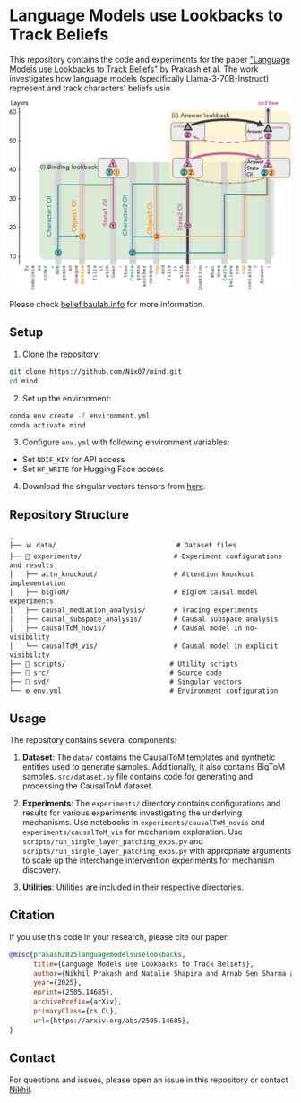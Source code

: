 # Language Models use Lookbacks to Track Beliefs

This repository contains the code and experiments for the paper ["Language Models use Lookbacks to Track Beliefs"](https://arxiv.org/abs/2505.14685) by Prakash et al. The work investigates how language models (specifically Llama-3-70B-Instruct) represent and track characters' beliefs usin


![Causal Model in No-Visibility Setting](causalmodel_novis.png)


Please check [belief.baulab.info](https://belief.baulab.info/) for more information.

## Setup

1. Clone the repository:
```bash
git clone https://github.com/Nix07/mind.git
cd mind
```

2. Set up the environment:
```bash
conda env create -f environment.yml
conda activate mind
```

3. Configure `env.yml` with following environment variables:
- Set `NDIF_KEY` for API access
- Set `HF_WRITE` for Hugging Face access

4. Download the singular vectors tensors from [here]().


## Repository Structure

```
.
├── 📊 data/                              # Dataset files
├── 🧪 experiments/                       # Experiment configurations and results
│   ├── attn_knockout/                   # Attention knockout implementation
│   ├── bigToM/                          # BigToM causal model experiments 
│   ├── causal_mediation_analysis/       # Tracing experiments
│   ├── causal_subspace_analysis/        # Causal subspace analysis
│   ├── causalToM_novis/                 # Causal model in no-visibility
│   └── causalToM_vis/                   # Causal model in explicit visibility   
├── 📜 scripts/                          # Utility scripts
├── 🔧 src/                              # Source code
├── 📐 svd/                              # Singular vectors
└── ⚙️ env.yml                           # Environment configuration
```

## Usage

The repository contains several components:

1. **Dataset**: The `data/` contains the CausalToM templates and synthetic entities used to generate samples. Additionally, it also contains BigToM samples. `src/dataset.py` file contains code for generating and processing the CausalToM dataset.

2. **Experiments**: The `experiments/` directory contains configurations and results for various experiments investigating the underlying mechanisms. Use notebooks in `experiments/causalToM_novis` and `experiments/causalToM_vis` for mechanism exploration. Use `scripts/run_single_layer_patching_exps.py` and `scripts/run_single_layer_patching_exps.py` with appropriate arguments to scale up the interchange intervention experiments for mechanism discovery.

3. **Utilities**: Utilities are included in their respective directories.

## Citation

If you use this code in your research, please cite our paper:

```bibtex
@misc{prakash2025languagemodelsuselookbacks,
      title={Language Models use Lookbacks to Track Beliefs}, 
      author={Nikhil Prakash and Natalie Shapira and Arnab Sen Sharma and Christoph Riedl and Yonatan Belinkov and Tamar Rott Shaham and David Bau and Atticus Geiger},
      year={2025},
      eprint={2505.14685},
      archivePrefix={arXiv},
      primaryClass={cs.CL},
      url={https://arxiv.org/abs/2505.14685}, 
}
```

## Contact

For questions and issues, please open an issue in this repository or contact [Nikhil](https://nix07.github.io/). 